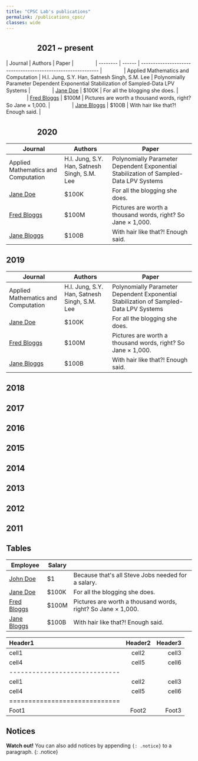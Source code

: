 ```yaml
---
title: "CPSC Lab's publications"
permalink: /publications_cpsc/
classes: wide
---
```




## 　　　　2021 ~ present
  
| Journal          | Authors | Paper                                                        |
 　　　　| --------         | ------  | ------------------------------------------------------------ |
 　　　　| Applied Mathematics and Computation   | H.I. Jung, S.Y. Han, Satnesh Singh, S.M. Lee      | Polynomially Parameter Dependent Exponential Stabilization of Sampled-Data LPV Systems           |
 　　　　| [Jane Doe](#)    | $100K   | For all the blogging she does.                               |
 　　　　| [Fred Bloggs](#) | $100M   | Pictures are worth a thousand words, right? So Jane × 1,000. |
 　　　　| [Jane Bloggs](#) | $100B   | With hair like that?! Enough said.                           |

## 　　　　2020
| Journal          | Authors | Paper                                                        |
| --------         | ------  | ------------------------------------------------------------ |
| Applied Mathematics and Computation   | H.I. Jung, S.Y. Han, Satnesh Singh, S.M. Lee      | Polynomially Parameter Dependent Exponential Stabilization of Sampled-Data LPV Systems           |
| [Jane Doe](#)    | $100K   | For all the blogging she does.                               |
| [Fred Bloggs](#) | $100M   | Pictures are worth a thousand words, right? So Jane × 1,000. |
| [Jane Bloggs](#) | $100B   | With hair like that?! Enough said.                           |
## 2019
  | Journal          | Authors | Paper                                                        |
  | --------         | ------  | ------------------------------------------------------------ |
  | Applied Mathematics and Computation   | H.I. Jung, S.Y. Han, Satnesh Singh, S.M. Lee      | Polynomially Parameter Dependent Exponential Stabilization of Sampled-Data LPV Systems           |
  | [Jane Doe](#)    | $100K   | For all the blogging she does.                               |
  | [Fred Bloggs](#) | $100M   | Pictures are worth a thousand words, right? So Jane × 1,000. |
  | [Jane Bloggs](#) | $100B   | With hair like that?! Enough said.                           |
## 2018
## 2017
## 2016
## 2015
## 2014
## 2013
## 2012
## 2011



## Tables

| Employee         | Salary |                                                              |
| --------         | ------ | ------------------------------------------------------------ |
| [John Doe](#)    | $1     | Because that's all Steve Jobs needed for a salary.           |
| [Jane Doe](#)    | $100K  | For all the blogging she does.                               |
| [Fred Bloggs](#) | $100M  | Pictures are worth a thousand words, right? So Jane × 1,000. |
| [Jane Bloggs](#) | $100B  | With hair like that?! Enough said.                           |

| Header1 | Header2 | Header3 |
|:--------|:-------:|--------:|
| cell1   | cell2   | cell3   |
| cell4   | cell5   | cell6   |
|-----------------------------|
| cell1   | cell2   | cell3   |
| cell4   | cell5   | cell6   |
|=============================|
| Foot1   | Foot2   | Foot3   |

## Notices

**Watch out!** You can also add notices by appending `{: .notice}` to a paragraph.
{: .notice}

